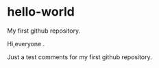 # hello-world
My first github repository.

Hi,everyone .

Just a test comments for my first github repository.

